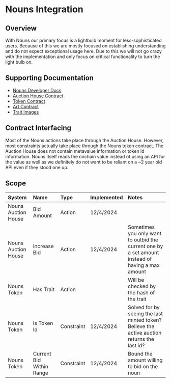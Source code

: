 # Nouns Integration

## Overview

With Nouns our primary focus is a lightbulb moment for less-sophisticated users. Because of this we are mostly focused on establishing understanding and do not expect exceptional usage here. Due to this we will not go crazy with the implementation and only focus on critical functionality to turn the light bulb on.

## Supporting Documentation

- [Nouns Developer Docs](https://docs.ens.domains/contracts)
- [Auction House Contract](https://etherscan.io/address/0x830BD73E4184ceF73443C15111a1DF14e495C706#writeContract)
- [Token Contract](https://etherscan.io/address/0x9C8fF314C9Bc7F6e59A9d9225Fb22946427eDC03#writeContract)
- [Art Contract](https://etherscan.io/address/0x33A9c445fb4FB21f2c030A6b2d3e2F12D017BFAC#readContract)
- [Trait Images](https://github.com/nounsDAO/nouns-monorepo/tree/master/packages/nouns-assets/images/v0)

## Contract Interfacing

Most of the Nouns actions take place through the Auction House. However, most constraints actually take place through the Nouns token contract. The Auction House does not contain metavalue information or token id information. Nouns itself reads the onchain value instead of using an API for the value as well as we definitely do not want to be reliant on a ~2 year old API even if they stood one up.

## Scope

| System              | Name                     | Type       | Implemented | Notes                                                                                            |
| :------------------ | :----------------------- | :--------- | :---------- | :----------------------------------------------------------------------------------------------- |
| Nouns Auction House | Bid Amount               | Action     | 12/4/2024   |                                                                                                  |
| Nouns Auction House | Increase Bid             | Action     | 12/4/2024   | Sometimes you only want to outbid the current one by a set amount instead of having a max amount |
| Nouns Token         | Has Trait                | Action     |             | Will be checked by the hash of the trait                                                         |
| Nouns Token         | Is Token Id              | Constraint | 12/4/2024   | Solved for by seeing the last minted token? Believe the active auction returns the last id?      |
| Nouns Token         | Current Bid Within Range | Constraint | 12/4/2024   | Bound the amount willing to bid on the noun                                                      |
